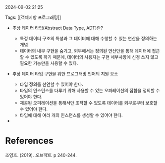
2024-09-02 21:25

Tags: [[객체지향 프로그래밍]]


- 추상 데이터 타입(Abstract Data Type, ADT)란?
	- 특정 데이터 구조의 특성과 그 데이터에 대해 수행할 수 있는 연산을 정의하는 개념
	- 데이터의 내부 구현을 숨기고, 외부에서는 정의된 연산만을 통해 데이터에 접근할 수 있도록 하기 때문에, 데이터의 사용자는 구현 세부사항에 신경 쓰지 않고 필요한 기능만을 사용할 수 있다.

- 추상 데이터 타입 구현을 위한 프로그래밍 언어의 지원 요소
	- 타입 정의를 선언할 수 있어야 한다.
	- 타입의 인스턴스를 다루기 위해 사용할 수 있는 오퍼레이션의 집합을 정의할 수 있어야 한다.
	- 제공된 오퍼레이션을 통해서만 조작할 수 있도록 데이터를 외부로부터 보호할 수 있어야 한다.
	- 타입에 대해 여러 개의 인스턴스를 생성할 수 있어야 한다.

- 



# References


조영호. (2019). *오브젝트*. p 240-244.